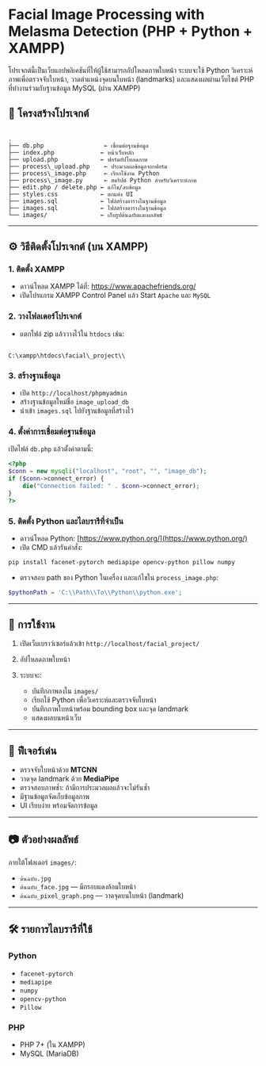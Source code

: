 # Facial Image Processing with Melasma Detection (PHP + Python + XAMPP)

โปรเจกต์นี้เป็นเว็บแอปพลิเคชันที่ให้ผู้ใช้สามารถอัปโหลดภาพใบหน้า ระบบจะใช้ Python วิเคราะห์ภาพเพื่อตรวจจับใบหน้า, วาดตำแหน่งจุดบนใบหน้า (landmarks) และแสดงผลผ่านเว็บไซต์ PHP ที่ทำงานร่วมกับฐานข้อมูล MySQL (ผ่าน XAMPP)


## 📂 โครงสร้างโปรเจกต์

```

.
├── db.php                 ← เชื่อมต่อฐานข้อมูล
├── index.php             ← หน้าเว็บหลัก
├── upload.php            ← ฟอร์มอัปโหลดภาพ
├── process\_upload.php    ← ประมวลผลข้อมูลจากฟอร์ม
├── process\_image.php     ← เรียกใช้งาน Python
├── process\_image.py      ← สคริปต์ Python สำหรับวิเคราะห์ภาพ
├── edit.php / delete.php ← แก้ไข/ลบข้อมูล
├── styles.css            ← ตกแต่ง UI
├── images.sql            ← ไฟล์สร้างตารางในฐานข้อมูล
├── images.sql            ← ไฟล์สร้างตารางในฐานข้อมูล
└── images/               ← เก็บรูปต้นฉบับและผลลัพธ์

```

---

## ⚙️ วิธีติดตั้งโปรเจกต์ (บน XAMPP)

### 1. ติดตั้ง XAMPP
- ดาวน์โหลด XAMPP ได้ที่: https://www.apachefriends.org/
- เปิดโปรแกรม XAMPP Control Panel แล้ว Start `Apache` และ `MySQL`

### 2. วางโฟลเดอร์โปรเจกต์
- แตกไฟล์ zip แล้ววางไว้ใน `htdocs` เช่น:
```

C:\xampp\htdocs\facial\_project\\

````

### 3. สร้างฐานข้อมูล
- เปิด `http://localhost/phpmyadmin`
- สร้างฐานข้อมูลใหม่ชื่อ `image_upload_db`
- นำเข้า `images.sql` ไปยังฐานข้อมูลที่สร้างไว้

### 4. ตั้งค่าการเชื่อมต่อฐานข้อมูล
เปิดไฟล์ `db.php` แล้วตั้งค่าตามนี้:
```php
<?php
$conn = new mysqli("localhost", "root", "", "image_db");
if ($conn->connect_error) {
    die("Connection failed: " . $conn->connect_error);
}
?>
````

### 5. ติดตั้ง Python และไลบรารีที่จำเป็น

* ดาวน์โหลด Python: [https://www.python.org/](https://www.python.org/)
* เปิด CMD แล้วรันคำสั่ง:

```bash
pip install facenet-pytorch mediapipe opencv-python pillow numpy
```

* ตรวจสอบ path ของ Python ในเครื่อง และแก้ไขใน `process_image.php`:

```php
$pythonPath = 'C:\\Path\\To\\Python\\python.exe';
```

---

## 🚀 การใช้งาน

1. เปิดเว็บเบราว์เซอร์แล้วเข้า `http://localhost/facial_project/`
2. อัปโหลดภาพใบหน้า
3. ระบบจะ:

   * บันทึกภาพลงใน `images/`
   * เรียกใช้ Python เพื่อวิเคราะห์และตรวจจับใบหน้า
   * บันทึกภาพใบหน้าพร้อม bounding box และจุด landmark
   * แสดงผลบนหน้าเว็บ

---

## 📌 ฟีเจอร์เด่น

* ตรวจจับใบหน้าด้วย **MTCNN**
* วาดจุด landmark ด้วย **MediaPipe**
* ตรวจสอบภาพซ้ำ: ถ้ามีการประมวลผลแล้วจะไม่รันซ้ำ
* มีฐานข้อมูลจัดเก็บข้อมูลภาพ
* UI เรียบง่าย พร้อมจัดการข้อมูล

---

## 📷 ตัวอย่างผลลัพธ์

ภายใต้โฟลเดอร์ `images/`:

* `ต้นฉบับ.jpg`
* `ต้นฉบับ_face.jpg` — มีกรอบแดงล้อมใบหน้า
* `ต้นฉบับ_pixel_graph.png` — วาดจุดบนใบหน้า (landmark)

---

## 🛠 รายการไลบรารีที่ใช้

### Python

* `facenet-pytorch`
* `mediapipe`
* `numpy`
* `opencv-python`
* `Pillow`

### PHP

* PHP 7+ (ใน XAMPP)
* MySQL (MariaDB)


